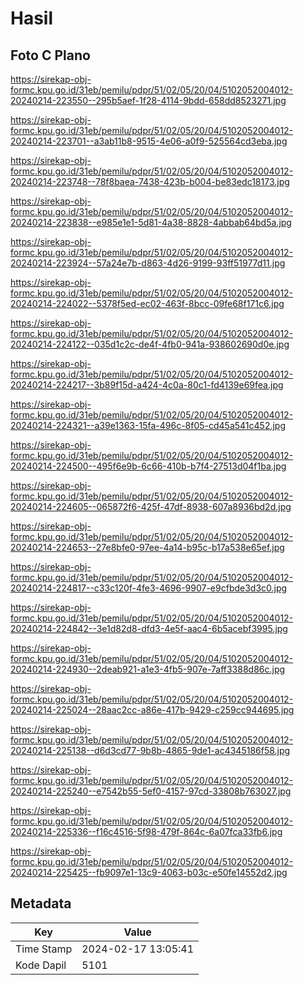 # Hasil

## Foto C Plano

https://sirekap-obj-formc.kpu.go.id/31eb/pemilu/pdpr/51/02/05/20/04/5102052004012-20240214-223550--295b5aef-1f28-4114-9bdd-658dd8523271.jpg

https://sirekap-obj-formc.kpu.go.id/31eb/pemilu/pdpr/51/02/05/20/04/5102052004012-20240214-223701--a3ab11b8-9515-4e06-a0f9-525564cd3eba.jpg

https://sirekap-obj-formc.kpu.go.id/31eb/pemilu/pdpr/51/02/05/20/04/5102052004012-20240214-223748--78f8baea-7438-423b-b004-be83edc18173.jpg

https://sirekap-obj-formc.kpu.go.id/31eb/pemilu/pdpr/51/02/05/20/04/5102052004012-20240214-223838--e985e1e1-5d81-4a38-8828-4abbab64bd5a.jpg

https://sirekap-obj-formc.kpu.go.id/31eb/pemilu/pdpr/51/02/05/20/04/5102052004012-20240214-223924--57a24e7b-d863-4d26-9199-93ff51977d11.jpg

https://sirekap-obj-formc.kpu.go.id/31eb/pemilu/pdpr/51/02/05/20/04/5102052004012-20240214-224022--5378f5ed-ec02-463f-8bcc-09fe68f171c6.jpg

https://sirekap-obj-formc.kpu.go.id/31eb/pemilu/pdpr/51/02/05/20/04/5102052004012-20240214-224122--035d1c2c-de4f-4fb0-941a-938602690d0e.jpg

https://sirekap-obj-formc.kpu.go.id/31eb/pemilu/pdpr/51/02/05/20/04/5102052004012-20240214-224217--3b89f15d-a424-4c0a-80c1-fd4139e69fea.jpg

https://sirekap-obj-formc.kpu.go.id/31eb/pemilu/pdpr/51/02/05/20/04/5102052004012-20240214-224321--a39e1363-15fa-496c-8f05-cd45a541c452.jpg

https://sirekap-obj-formc.kpu.go.id/31eb/pemilu/pdpr/51/02/05/20/04/5102052004012-20240214-224500--495f6e9b-6c66-410b-b7f4-27513d04f1ba.jpg

https://sirekap-obj-formc.kpu.go.id/31eb/pemilu/pdpr/51/02/05/20/04/5102052004012-20240214-224605--065872f6-425f-47df-8938-607a8936bd2d.jpg

https://sirekap-obj-formc.kpu.go.id/31eb/pemilu/pdpr/51/02/05/20/04/5102052004012-20240214-224653--27e8bfe0-97ee-4a14-b95c-b17a538e65ef.jpg

https://sirekap-obj-formc.kpu.go.id/31eb/pemilu/pdpr/51/02/05/20/04/5102052004012-20240214-224817--c33c120f-4fe3-4696-9907-e9cfbde3d3c0.jpg

https://sirekap-obj-formc.kpu.go.id/31eb/pemilu/pdpr/51/02/05/20/04/5102052004012-20240214-224842--3e1d82d8-dfd3-4e5f-aac4-6b5acebf3995.jpg

https://sirekap-obj-formc.kpu.go.id/31eb/pemilu/pdpr/51/02/05/20/04/5102052004012-20240214-224930--2deab921-a1e3-4fb5-907e-7aff3388d86c.jpg

https://sirekap-obj-formc.kpu.go.id/31eb/pemilu/pdpr/51/02/05/20/04/5102052004012-20240214-225024--28aac2cc-a86e-417b-9429-c259cc944695.jpg

https://sirekap-obj-formc.kpu.go.id/31eb/pemilu/pdpr/51/02/05/20/04/5102052004012-20240214-225138--d6d3cd77-9b8b-4865-9de1-ac4345186f58.jpg

https://sirekap-obj-formc.kpu.go.id/31eb/pemilu/pdpr/51/02/05/20/04/5102052004012-20240214-225240--e7542b55-5ef0-4157-97cd-33808b763027.jpg

https://sirekap-obj-formc.kpu.go.id/31eb/pemilu/pdpr/51/02/05/20/04/5102052004012-20240214-225336--f16c4516-5f98-479f-864c-6a07fca33fb6.jpg

https://sirekap-obj-formc.kpu.go.id/31eb/pemilu/pdpr/51/02/05/20/04/5102052004012-20240214-225425--fb9097e1-13c9-4063-b03c-e50fe14552d2.jpg


## Metadata

| Key        | Value               |
| ---------- | ------------------- |
| Time Stamp | 2024-02-17 13:05:41 |
| Kode Dapil | 5101                |



